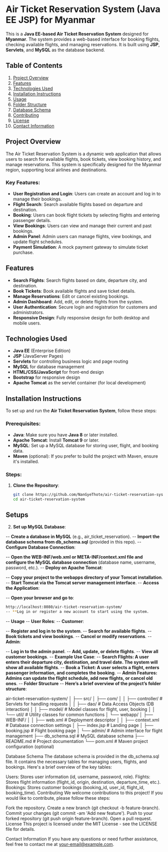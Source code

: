 # Air Ticket Reservation System (Java EE JSP) for Myanmar

This is a **Java EE-based Air Ticket Reservation System** designed for **Myanmar**. The system provides a web-based interface for booking flights, checking available flights, and managing reservations. It is built using **JSP**, **Servlets**, and **MySQL** as the database backend.

## Table of Contents
1. [Project Overview](#project-overview)
2. [Features](#features)
3. [Technologies Used](#technologies-used)
4. [Installation Instructions](#installation-instructions)
5. [Usage](#usage)
6. [Folder Structure](#folder-structure)
7. [Database Schema](#database-schema)
8. [Contributing](#contributing)
9. [License](#license)
10. [Contact Information](#contact-information)

## Project Overview

The Air Ticket Reservation System is a dynamic web application that allows users to search for available flights, book tickets, view booking history, and manage reservations. This system is specifically designed for the Myanmar region, supporting local airlines and destinations.

### Key Features:
- **User Registration and Login**: Users can create an account and log in to manage their bookings.
- **Flight Search**: Search available flights based on departure and destination.
- **Booking**: Users can book flight tickets by selecting flights and entering passenger details.
- **View Bookings**: Users can view and manage their current and past bookings.
- **Admin Panel**: Admin users can manage flights, view bookings, and update flight schedules.
- **Payment Simulation**: A mock payment gateway to simulate ticket purchase.

## Features

- **Search Flights**: Search flights based on date, departure city, and destination.
- **Book Tickets**: Book available flights and save ticket details.
- **Manage Reservations**: Edit or cancel existing bookings.
- **Admin Dashboard**: Add, edit, or delete flights from the system.
- **User Authentication**: Secure login and registration for customers and administrators.
- **Responsive Design**: Fully responsive design for both desktop and mobile users.

## Technologies Used

- **Java EE** (Enterprise Edition)
- **JSP** (JavaServer Pages)
- **Servlets** for controlling business logic and page routing
- **MySQL** for database management
- **HTML/CSS/JavaScript** for front-end design
- **Bootstrap** for responsive design
- **Apache Tomcat** as the servlet container (for local development)

## Installation Instructions

To set up and run the **Air Ticket Reservation System**, follow these steps:

### Prerequisites:
- **Java**: Make sure you have **Java 8** or later installed.
- **Apache Tomcat**: Install **Tomcat 9** or later.
- **MySQL**: Set up a MySQL database for storing user, flight, and booking data.
- **Maven** (optional): If you prefer to build the project with Maven, ensure it's installed.

### Steps:
1. **Clone the Repository**:
   ```bash
   git clone https://github.com/NanGyeThote/air-ticket-reservation-system.git
   cd air-ticket-reservation-system
## Setups
2. **Set up MySQL Database**:

-- **Create a database in MySQL** (e.g., air_ticket_reservation).
-- **Import the database schema from db_schema.sql** (provided in this repo).
-- **Configure Database Connection**:

-- **Open the WEB-INF/web.xml or META-INF/context.xml file and configure the MySQL database connection** (database name, username, password, etc.).
-- **Deploy on Apache Tomcat**:

-- **Copy your project to the webapps directory of your Tomcat installation**.
-- **Start Tomcat via the Tomcat server management interface**.
-- **Access the Application**:

-- **Open your browser and go to**: 
  ```bash
http://localhost:8080/air-ticket-reservation-system/
-- **Log in or register a new account to start using the system.
```
-- **Usage**
-- **User Roles**:
-- **Customer**:

-- **Register and log in to the system**.
-- **Search for available flights**.
-- **Book tickets and view bookings**.
-- **Cancel or modify reservations**.
-- **Admin**:

-- **Log in to the admin panel**.
-- **Add, update, or delete flights**.
-- **View all customer bookings**.
-- **Example Use Case**:
-- **Search Flights: A user enters their departure city, destination, and travel date. The system will show all available flights**.
-- **Book a Ticket: A user selects a flight, enters passenger information, and completes the booking**.
-- **Admin Features: Admins can update the flight schedule, add new flights, or cancel old ones**.
-- **Folder Structure**
-- **Here’s a brief overview of the project’s folder structure**:

air-ticket-reservation-system/
│
├── src/
│   ├── com/
│   │   ├── controller/         # Servlets for handling requests
│   │   ├── dao/                # Data Access Objects (DB interaction)
│   │   ├── model/              # Model classes for flight, user, booking
│   │   └── util/               # Utility classes for common functions
│   └── webapp/
│       ├── WEB-INF/
│       │   ├── web.xml         # Deployment descriptor
│       │   ├── context.xml     # Database connection settings
│       ├── index.jsp           # Landing page
│       ├── booking.jsp         # Flight booking page
│       └── admin/              # Admin interface for flight management
├── db_schema.sql              # MySQL database schema
├── README.md                  # Project documentation
└── pom.xml                     # Maven project configuration (optional)

Database Schema
The database schema is provided in the db_schema.sql file. It contains the necessary tables for managing users, flights, and bookings. Here's a brief overview of the key tables:

Users: Stores user information (id, username, password, role).
Flights: Stores flight information (flight_id, origin, destination, departure_time, etc.).
Bookings: Stores customer bookings (booking_id, user_id, flight_id, booking_time).
Contributing
We welcome contributions to this project! If you would like to contribute, please follow these steps:

Fork the repository.
Create a new branch (git checkout -b feature-branch).
Commit your changes (git commit -am 'Add new feature').
Push to your forked repository (git push origin feature-branch).
Open a pull request.
License
This project is licensed under the MIT License - see the LICENSE file for details.

Contact Information
If you have any questions or need further assistance, feel free to contact me at your-email@example.com.
